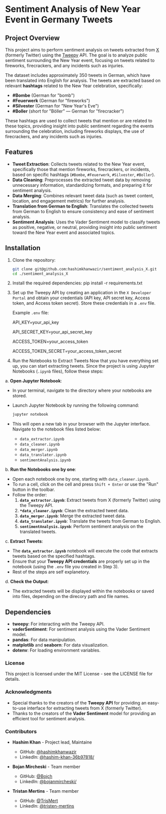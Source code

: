 # Sentiment Analysis of New Year Event in Germany Tweets

## Project Overview

This project aims to perform sentiment analysis on tweets extracted from [X](https://x.com/) (formerly Twitter) using the [Tweepy](https://docs.tweepy.org/en/stable/) API. 
The goal is to analyze public sentiment surrounding the New Year event, focusing on tweets related to fireworks, firecrackers, and any incidents such as injuries.

The dataset includes approximately 350 tweets in German, which have been translated into English for analysis. The tweets are extracted based on relevant **hashtags** related to the New Year celebration, specifically:

- **#Bombe** (German for "bomb")
- **#Feuerwerk** (German for "fireworks")
- **#Silvester** (German for "New Year's Eve")
- **#Boller** (short for "Böller" — German for "firecracker")

These hashtags are used to collect tweets that mention or are related to these topics, providing insight into public sentiment regarding the events surrounding the celebration, including fireworks displays, the use of firecrackers, and any incidents such as injuries.

## Features

- **Tweet Extraction**: Collects tweets related to the New Year event, specifically those that mention fireworks, firecrackers, or incidents, based on specific hashtags (`#Bombe`, `#Feuerwerk`, `#Silvester`, `#Boller`).
- **Data Cleaning**: Preprocesses the extracted tweet data by removing unnecessary information, standardizing formats, and preparing it for sentiment analysis.
- **Data Merging**: Combines relevant tweet data (such as tweet content, location, and engagement metrics) for further analysis.
- **Translation from German to English**: Translates the collected tweets from German to English to ensure consistency and ease of sentiment analysis.
- **Sentiment Analysis**: Uses the Vader Sentiment model to classify tweets as positive, negative, or neutral, providing insight into public sentiment toward the New Year event and associated topics.

## Installation

1. Clone the repository:

   ```bash
   git clone git@github.com:hashimkhanwazir/sentiment_analysis_X.git
   cd ./sentiment_analysis_X
   
2. Install the required dependencies:
   pip install -r requirements.txt

3. Set up the Tweepy API by creating an application in the `X Developer Portal` and obtain your credentials (API key, API secret key, Access token, and Access token secret). Store these credentials in a `.env` file.

   Example `.env` file:
   
   API_KEY=your_api_key
   
   API_SECRET_KEY=your_api_secret_key
   
   ACCESS_TOKEN=your_access_token
   
   ACCESS_TOKEN_SECRET=your_access_token_secret

4. Run the Notebooks to Extract Tweets
   Now that you have everything set up, you can start extracting tweets. Since the project is using Jupyter Notebooks (`.ipynb` files), follow these steps:

 a. **Open Jupyter Notebook**:
   - In your terminal, navigate to the directory where your notebooks are stored.
   - Launch Jupyter Notebook by running the following command:
     ```bash
     jupyter notebook
     ```
   - This will open a new tab in your browser with the Jupyter interface. Navigate to the notebook files listed below:
     
     - `data_extractor.ipynb`
     - `data_cleaner.ipynb`
     - `data_merger.ipynb`
     - `data_translater.ipynb`
     - `sentimentAnalysis.ipynb`

b. **Run the Notebooks one by one**:
   - Open each notebook one by one, starting with `data_cleaner.ipynb`.
   - To run a cell, click on the cell and press `Shift + Enter` or use the "Run" button in the toolbar.
   - Follow the order:
     1. **`data_extractor.ipynb`**: Extract tweets from X (formerly Twitter) using the Tweepy API.
     2. **`*data_cleaner.ipynb`**: Clean the extracted tweet data.
     3. **`data_merger.ipynb`**: Merge the extracted tweet data.
     4. **`data_translater.ipynb`**: Translate the tweets from German to English.
     5. **`sentimentAnalysis.ipynb`**: Perform sentiment analysis on the translated tweets.

c. **Extract Tweets**:
   - The **`data_extractor.ipynb`** notebook will execute the code that extracts tweets based on the specified hashtags.
   - Ensure that your **Tweepy API credentials** are properly set up in the notebook (using the `.env` file you created in Step 3).
   - Rest of the steps are self explanetory.

d. **Check the Output**:
   - The extracted tweets will be displayed within the notebooks or saved into files, depending on the direcory path and file names.

## Dependencies

- **tweepy**: For interacting with the Tweepy API.
- **vaderSentiment**: For sentiment analysis using the Vader Sentiment model.
- **pandas**: For data manipulation.
- **matplotlib** and **seaborn**: For data visualization.
- **dotenv**: For loading environment variables.

### License

This project is licensed under the MIT License - see the LICENSE file for details.

### Acknowledgments

- Special thanks to the creators of the **Tweepy API** for providing an easy-to-use interface for extracting tweets from X (formerly Twitter).
- Thanks to the creators of the **Vader Sentiment** model for providing an efficient tool for sentiment analysis.

### Contributors

- **Hashim Khan** - Project lead, Maintaine
  - GitHub: [@hashimkhanwazir](https://github.com/hashimkhanwazir)
  - LinkedIn: [@hashim-khan-36b97818/](https://www.linkedin.com/in/hashim-khan-36b97818/)
  
- **Bojan Mircheski** - Team member
  - GitHub: [@Bojch](https://github.com/Bojch)
  - LinkedIn: [@bojanmircheski/](https://www.linkedin.com/in/bojanmircheski/)
  
- **Tristan Mertins** - Team member
  - GitHub: [@TrisMert](https://github.com/TrisMert)
  - LinkedIn: [@tristen-mertins](https://www.linkedin.com/in/tristan-mertins/)
